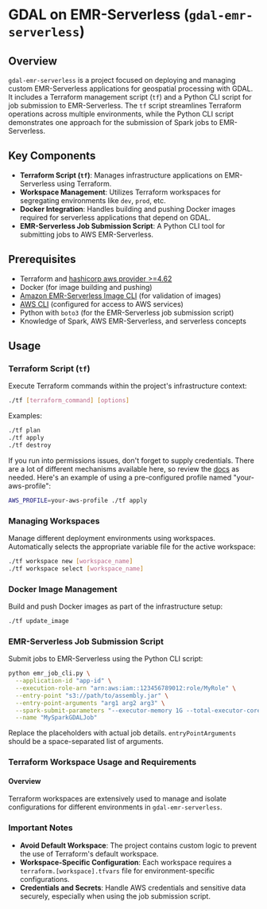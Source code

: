 # GDAL on EMR-Serverless (`gdal-emr-serverless`)

## Overview

`gdal-emr-serverless` is a project focused on deploying and managing custom EMR-Serverless applications for geospatial processing with GDAL. It includes a Terraform management script (`tf`) and a Python CLI script for job submission to EMR-Serverless. The `tf` script streamlines Terraform operations across multiple environments, while the Python CLI script demonstrates one approach for the submission of Spark jobs to EMR-Serverless.

## Key Components

- **Terraform Script (`tf`)**: Manages infrastructure applications on EMR-Serverless using Terraform.
- **Workspace Management**: Utilizes Terraform workspaces for segregating environments like `dev`, `prod`, etc.
- **Docker Integration**: Handles building and pushing Docker images required for serverless applications that depend on GDAL.
- **EMR-Serverless Job Submission Script**: A Python CLI tool for submitting jobs to AWS EMR-Serverless.

## Prerequisites

- Terraform and [hashicorp aws provider >=4.62](https://registry.terraform.io/providers/hashicorp/aws/latest/docs)
- Docker (for image building and pushing)
- [Amazon EMR-Serverless Image CLI](https://github.com/awslabs/amazon-emr-serverless-image-cli) (for validation of images)
- [AWS CLI](https://aws.amazon.com/cli/) (configured for access to AWS services)
- Python with `boto3` (for the EMR-Serverless job submission script)
- Knowledge of Spark, AWS EMR-Serverless, and serverless concepts

## Usage

### Terraform Script (`tf`)

Execute Terraform commands within the project's infrastructure context:

```bash
./tf [terraform_command] [options]
```

Examples:

```bash
./tf plan
./tf apply
./tf destroy
```

If you run into permissions issues, don't forget to supply credentials. There are a lot of different mechanisms available here, so review the [docs](https://docs.aws.amazon.com/cli/latest/userguide/cli-chap-authentication.html) as needed. Here's an example of using a pre-configured profile named "your-aws-profile":

```bash
AWS_PROFILE=your-aws-profile ./tf apply
```

### Managing Workspaces

Manage different deployment environments using workspaces. Automatically selects the appropriate variable file for the active workspace:

```bash
./tf workspace new [workspace_name]
./tf workspace select [workspace_name]
```

### Docker Image Management

Build and push Docker images as part of the infrastructure setup:

```bash
./tf update_image
```

### EMR-Serverless Job Submission Script

Submit jobs to EMR-Serverless using the Python CLI script:

```bash
python emr_job_cli.py \
  --application-id "app-id" \
  --execution-role-arn "arn:aws:iam::123456789012:role/MyRole" \
  --entry-point "s3://path/to/assembly.jar" \
  --entry-point-arguments "arg1 arg2 arg3" \
  --spark-submit-parameters "--executor-memory 1G --total-executor-cores 2" \
  --name "MySparkGDALJob"
```

Replace the placeholders with actual job details. `entryPointArguments` should be a space-separated list of arguments.

### Terraform Workspace Usage and Requirements

#### Overview

Terraform workspaces are extensively used to manage and isolate configurations for different environments in `gdal-emr-serverless`. 

### Important Notes

- **Avoid Default Workspace**: The project contains custom logic to prevent the use of Terraform's default workspace.
- **Workspace-Specific Configuration**: Each workspace requires a `terraform.[workspace].tfvars` file for environment-specific configurations.
- **Credentials and Secrets**: Handle AWS credentials and sensitive data securely, especially when using the job submission script.
